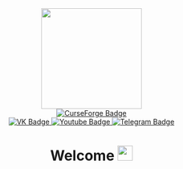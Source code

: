 <div id="header" align="center">
<img src="https://komarev.com/ghpvc/?username=RusmayXD&style=flat-square&color=blue" alt=""/>
 </div>
<div id="header" align="center">
  <img src="https://media.giphy.com/media/ZkVIzvAEUA4ISI6WpO/giphy.gif" width="200"/>
</div>
  <div id="badges" align="center">
  <a href="https://www.curseforge.com/members/guild_craftsmens/projects" target="_blank">
    <img src="https://img.shields.io/badge/GuildCraftsMens%20Projects-grey?logo=CurseForge&logoColor=white" alt="CurseForge Badge"/>
  </a>
  </div>
<div id="badges" align="center">
  <a href="https://vk.com/rusmayxd" target="_blank">
    <img src="https://img.shields.io/badge/RusmayXD-blue?logo=VK&logoColor=white" alt="VK Badge"/>
  </a>
  <a href="https://www.youtube.com/channel/UCeCS71_Ys0qemq3tYHhYxOA" target="_blank">
    <img src="https://img.shields.io/badge/GuildCraftsMens-red?logo=YouTube&logoColor=white" alt="Youtube Badge"/>
  </a>
  <a href="https://t.me/rusmayxd" target="_blank">
    <img src="https://img.shields.io/badge/Rusmay-blue?logo=Telegram&logoColor=white" alt="Telegram Badge"/>
  </a>
<h1>
  Welcome
  <img src="https://media.giphy.com/media/hvRJCLFzcasrR4ia7z/giphy.gif" width="30px"/>
</h1>
</div>
